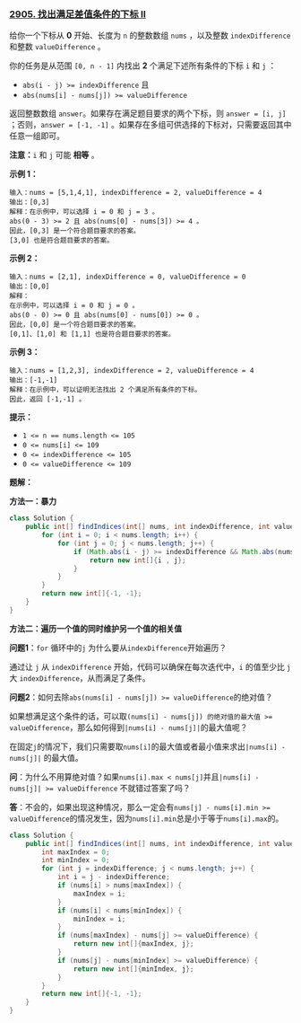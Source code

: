 ### [2905. 找出满足差值条件的下标 II](https://leetcode.cn/problems/find-indices-with-index-and-value-difference-ii/)

给你一个下标从 **0** 开始、长度为 `n` 的整数数组 `nums` ，以及整数 `indexDifference` 和整数 `valueDifference` 。

你的任务是从范围 `[0, n - 1]` 内找出 **2** 个满足下述所有条件的下标 `i` 和 `j` ：

- `abs(i - j) >= indexDifference` 且
- `abs(nums[i] - nums[j]) >= valueDifference`

返回整数数组 `answer`。如果存在满足题目要求的两个下标，则 `answer = [i, j]` ；否则，`answer = [-1, -1]` 。如果存在多组可供选择的下标对，只需要返回其中任意一组即可。

**注意：**`i` 和 `j` 可能 **相等** 。

 

**示例 1：**

```
输入：nums = [5,1,4,1], indexDifference = 2, valueDifference = 4
输出：[0,3]
解释：在示例中，可以选择 i = 0 和 j = 3 。
abs(0 - 3) >= 2 且 abs(nums[0] - nums[3]) >= 4 。
因此，[0,3] 是一个符合题目要求的答案。
[3,0] 也是符合题目要求的答案。
```

**示例 2：**

```
输入：nums = [2,1], indexDifference = 0, valueDifference = 0
输出：[0,0]
解释：
在示例中，可以选择 i = 0 和 j = 0 。 
abs(0 - 0) >= 0 且 abs(nums[0] - nums[0]) >= 0 。 
因此，[0,0] 是一个符合题目要求的答案。 
[0,1]、[1,0] 和 [1,1] 也是符合题目要求的答案。 
```

**示例 3：**

```
输入：nums = [1,2,3], indexDifference = 2, valueDifference = 4
输出：[-1,-1]
解释：在示例中，可以证明无法找出 2 个满足所有条件的下标。
因此，返回 [-1,-1] 。
```

 

**提示：**

- `1 <= n == nums.length <= 105`
- `0 <= nums[i] <= 109`
- `0 <= indexDifference <= 105`
- `0 <= valueDifference <= 109`



**题解：**

**方法一：暴力**

~~~java
class Solution {
    public int[] findIndices(int[] nums, int indexDifference, int valueDifference) {
        for (int i = 0; i < nums.length; i++) {
            for (int j = 0; j < nums.length; j++) {
                if (Math.abs(i - j) >= indexDifference && Math.abs(nums[i] - nums[j]) >= valueDifference) {
                    return new int[]{i , j};
                }
            }
        }
        return new int[]{-1, -1};
    }
}
~~~



**方法二：遍历一个值的同时维护另一个值的相关值**

**问题1**：`for` 循环中的`j` 为什么要从`indexDifference`开始遍历？

通过让 `j` 从 `indexDifference` 开始，代码可以确保在每次迭代中，`i` 的值至少比 `j` 大 `indexDifference`，从而满足了条件。

**问题2**：如何去除`abs(nums[i] - nums[j]) >= valueDifference`的绝对值？

如果想满足这个条件的话，可以取`(nums[i] - nums[j]) 的绝对值的最大值 >= valueDifference`，那么如何得到`|nums[i] - nums[j]|`的最大值呢？

在固定`j`的情况下，我们只需要取`nums[i]`的最大值或者最小值来求出`|nums[i] - nums[j]|` 的最大值。

**问**：为什么不用算绝对值？如果`nums[i].max < nums[j]`并且`|nums[i] - nums[j]| >= valueDifference` 不就错过答案了吗？

**答**：不会的，如果出现这种情况，那么一定会有`nums[j] - nums[i].min >= valueDifference`的情况发生，因为`nums[i].min`总是小于等于`nums[i].max`的。

~~~java
class Solution {
    public int[] findIndices(int[] nums, int indexDifference, int valueDifference) {
        int maxIndex = 0;
        int minIndex = 0;
        for (int j = indexDifference; j < nums.length; j++) {
            int i = j - indexDifference;
            if (nums[i] > nums[maxIndex]) {
                maxIndex = i;
            }
            if (nums[i] < nums[minIndex]) {
                minIndex = i;
            }
            if (nums[maxIndex] - nums[j] >= valueDifference) {
                return new int[]{maxIndex, j};
            }
            if (nums[j] - nums[minIndex] >= valueDifference) {
                return new int[]{minIndex, j};
            }
        }
        return new int[]{-1, -1};
    }
}
~~~
